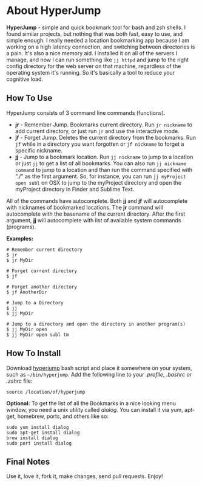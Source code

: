 # About HyperJump
__HyperJump__ - simple and quick bookmark tool for bash and zsh shells. I found similar projects, but nothing that was both fast, easy to use, and simple enough. I really needed a location bookmarking app because I am working on a high latency connection, and switching between directories is a pain. It's also a nice memory aid. I installed it on all of the servers I manage, and now I can run something like ``jj httpd`` and jump to the right config directory for the web server on that machine, regardless of the operating system it's running. So it's basically a tool to reduce your cognitive load.

## How To Use
HyperJump consists of 3 command line commands (functions).

* __jr__ - Remember Jump. Bookmarks current directory. Run ``jr nickname`` to add current directory, or just run ``jr`` and use the interactive mode.
* __jf__ - Forget Jump. Deletes the current directory from the bookmarks. Run ``jf`` while in a directory you want forgotten or ``jf nickname`` to forget a specific nickname.
* __jj__ - Jump to a bookmark location. Run ``jj nickname`` to jump to a location or just ``jj`` to get a list of all bookmarks. You can also run ``jj nickname command`` to jump to a location and than run the command specified with "./" as the first argument. So, for instance, you can run ``jj myProject open subl`` on OSX to jump to the myProject directory and open the myProject directory in Finder and Sublime Text.

All of the commands have autocomplete. Both __jj__ and __jf__ will autocomplete with nicknames of bookmarked locations. The __jr__ command will autocomplete with the basename of the current directory. After the first argument, __jj__ will autocomplete with list of available system commands (programs).

**Examples:**

```
# Remember current directory
$ jr
$ jr MyDir

# Forget current directory
$ jf

# Forget another directory
$ jf AnotherDir

# Jump to a Directory
$ jj
$ jj MyDir
 
# Jump to a directory and open the directory in another program(s)
$ jj MyDir open
$ jj MyDir open subl tm 
```

## How To Install

Download [hyperjump](https://github.com/x0054/hyperjump/raw/master/hyperjump) bash script and place it somewhere on your system, such as ``~/bin/hyperjump``. Add the following line to your _.profile_, _.bashrc_ or _.zshrc_ file:
```
source /location/of/hyperjump
```

**Optional:** To get the list of all the Bookmarks in a nice looking menu window, you need a unix utility called _dialog_. You can install it via yum, apt-get, homebrew, ports, and others like so:

```
sudo yum install dialog
sudo apt-get install dialog
brew install dialog
sudo port install dialog
```

## Final Notes
Use it, love it, fork it, make changes, send pull requests. Enjoy!
